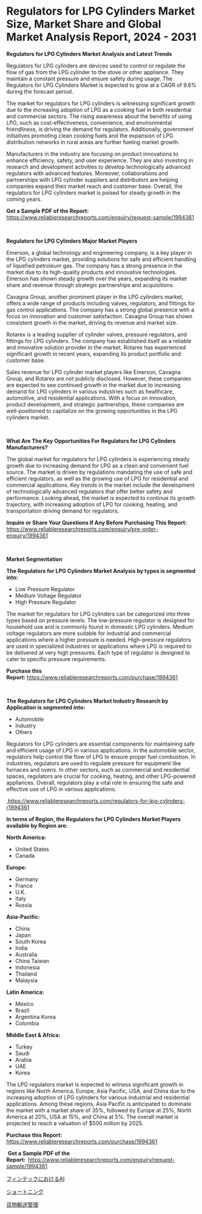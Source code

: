 <p><h1>Regulators for LPG Cylinders Market Size, Market Share and Global Market Analysis Report, 2024 - 2031</h1></p><p><strong>Regulators for LPG Cylinders Market Analysis and Latest Trends</strong></p>
<p><p>Regulators for LPG cylinders are devices used to control or regulate the flow of gas from the LPG cylinder to the stove or other appliance. They maintain a constant pressure and ensure safety during usage. The Regulators for LPG Cylinders Market is expected to grow at a CAGR of 9.6% during the forecast period.</p><p>The market for regulators for LPG cylinders is witnessing significant growth due to the increasing adoption of LPG as a cooking fuel in both residential and commercial sectors. The rising awareness about the benefits of using LPG, such as cost-effectiveness, convenience, and environmental friendliness, is driving the demand for regulators. Additionally, government initiatives promoting clean cooking fuels and the expansion of LPG distribution networks in rural areas are further fueling market growth.</p><p>Manufacturers in the industry are focusing on product innovations to enhance efficiency, safety, and user experience. They are also investing in research and development activities to develop technologically advanced regulators with advanced features. Moreover, collaborations and partnerships with LPG cylinder suppliers and distributors are helping companies expand their market reach and customer base. Overall, the regulators for LPG cylinders market is poised for steady growth in the coming years.</p></p>
<p><strong>Get a Sample PDF of the Report:&nbsp;</strong> <a href="https://www.reliableresearchreports.com/enquiry/request-sample/1994361">https://www.reliableresearchreports.com/enquiry/request-sample/1994361</a></p>
<p>&nbsp;</p>
<p><strong>Regulators for LPG Cylinders Major Market Players</strong></p>
<p><p>Emerson, a global technology and engineering company, is a key player in the LPG cylinders market, providing solutions for safe and efficient handling of liquefied petroleum gas. The company has a strong presence in the market due to its high-quality products and innovative technologies. Emerson has shown steady growth over the years, expanding its market share and revenue through strategic partnerships and acquisitions.</p><p>Cavagna Group, another prominent player in the LPG cylinders market, offers a wide range of products including valves, regulators, and fittings for gas control applications. The company has a strong global presence with a focus on innovation and customer satisfaction. Cavagna Group has shown consistent growth in the market, driving its revenue and market size.</p><p>Rotarex is a leading supplier of cylinder valves, pressure regulators, and fittings for LPG cylinders. The company has established itself as a reliable and innovative solution provider in the market. Rotarex has experienced significant growth in recent years, expanding its product portfolio and customer base.</p><p>Sales revenue for LPG cylinder market players like Emerson, Cavagna Group, and Rotarex are not publicly disclosed. However, these companies are expected to see continued growth in the market due to increasing demand for LPG cylinders in various industries such as healthcare, automotive, and residential applications. With a focus on innovation, product development, and strategic partnerships, these companies are well-positioned to capitalize on the growing opportunities in the LPG cylinders market.</p></p>
<p>&nbsp;</p>
<p><strong>What Are The Key Opportunities For Regulators for LPG Cylinders Manufacturers?</strong></p>
<p><p>The global market for regulators for LPG cylinders is experiencing steady growth due to increasing demand for LPG as a clean and convenient fuel source. The market is driven by regulations mandating the use of safe and efficient regulators, as well as the growing use of LPG for residential and commercial applications. Key trends in the market include the development of technologically advanced regulators that offer better safety and performance. Looking ahead, the market is expected to continue its growth trajectory, with increasing adoption of LPG for cooking, heating, and transportation driving demand for regulators.</p></p>
<p><strong>Inquire or Share Your Questions If Any Before Purchasing This Report:</strong> <a href="https://www.reliableresearchreports.com/enquiry/pre-order-enquiry/1994361">https://www.reliableresearchreports.com/enquiry/pre-order-enquiry/1994361</a></p>
<p>&nbsp;</p>
<p><strong>Market Segmentation</strong></p>
<p><strong>The Regulators for LPG Cylinders Market Analysis by types is segmented into:</strong></p>
<p><ul><li>Low Pressure Regulator</li><li>Medium Voltage Regulator</li><li>High Pressure Regulator</li></ul></p>
<p><p>The market for regulators for LPG cylinders can be categorized into three types based on pressure levels. The low-pressure regulator is designed for household use and is commonly found in domestic LPG cylinders. Medium voltage regulators are more suitable for industrial and commercial applications where a higher pressure is needed. High-pressure regulators are used in specialized industries or applications where LPG is required to be delivered at very high pressures. Each type of regulator is designed to cater to specific pressure requirements.</p></p>
<p><strong>Purchase this Report:&nbsp;</strong><a href="https://www.reliableresearchreports.com/purchase/1994361">https://www.reliableresearchreports.com/purchase/1994361</a></p>
<p>&nbsp;</p>
<p><strong>The Regulators for LPG Cylinders Market Industry Research by Application is segmented into:</strong></p>
<p><ul><li>Automobile</li><li>Industry</li><li>Others</li></ul></p>
<p><p>Regulators for LPG cylinders are essential components for maintaining safe and efficient usage of LPG in various applications. In the automobile sector, regulators help control the flow of LPG to ensure proper fuel combustion. In industries, regulators are used to regulate pressure for equipment like furnaces and ovens. In other sectors, such as commercial and residential spaces, regulators are crucial for cooking, heating, and other LPG-powered appliances. Overall, regulators play a vital role in ensuring the safe and effective use of LPG in various applications.</p></p>
<p><a href="https://www.reliableresearchreports.com/regulators-for-lpg-cylinders-r1994361">&nbsp;https://www.reliableresearchreports.com/regulators-for-lpg-cylinders-r1994361</a></p>
<p><strong>In terms of Region, the Regulators for LPG Cylinders Market Players available by Region are:</strong></p>
<p>
    <p> <strong> North America: </strong>
        <ul>
            <li>United States</li>
            <li>Canada</li>
        </ul>
        </p> 
    <p> <strong> Europe: </strong>
        <ul>
            <li>Germany</li>
            <li>France</li>
            <li>U.K.</li>
            <li>Italy</li>
            <li>Russia</li>
        </ul>
        </p> 
    <p> <strong> Asia-Pacific: </strong>
        <ul>
            <li>China</li>
            <li>Japan</li>
            <li>South Korea</li>
            <li>India</li>
            <li>Australia</li>
            <li>China Taiwan</li>
            <li>Indonesia</li>
            <li>Thailand</li>
            <li>Malaysia</li>
        </ul>
        </p> 
    <p> <strong> Latin America: </strong>
        <ul>
            <li>Mexico</li>
            <li>Brazil</li>
            <li>Argentina Korea</li>
            <li>Colombia</li>
        </ul>
        </p> 
    <p> <strong> Middle East & Africa: </strong>
        <ul>
            <li>Turkey</li>
            <li>Saudi</li>
            <li>Arabia</li>
            <li>UAE</li>
            <li>Korea</li>
        </ul>
    </p>
    </p>
<p><p>The LPG regulators market is expected to witness significant growth in regions like North America, Europe, Asia Pacific, USA, and China due to the increasing adoption of LPG cylinders for various industrial and residential applications. Among these regions, Asia Pacific is anticipated to dominate the market with a market share of 35%, followed by Europe at 25%, North America at 20%, USA at 15%, and China at 5%. The overall market is projected to reach a valuation of $500 million by 2025.</p></p>
<p><strong>Purchase this Report: </strong><a href="https://www.reliableresearchreports.com/purchase/1994361">https://www.reliableresearchreports.com/purchase/1994361</a></p>
<p>&nbsp;<strong>Get a Sample PDF of the Report:&nbsp;&nbsp;</strong><a href="https://www.reliableresearchreports.com/enquiry/request-sample/1994361">https://www.reliableresearchreports.com/enquiry/request-sample/1994361</a></p>
<p><strong></strong></p>
<p><p><a href="https://github.com/VellaJacobi2023/Market-Research-Report-List-1/blob/main/597665345838.md">フィンテックにおけるAI</a></p><p><a href="https://github.com/oqxogxyvqe90775/Market-Research-Report-List-2/blob/main/675568045840.md">ショートニング</a></p><p><a href="https://github.com/AylinBeier/Market-Research-Report-List-1/blob/main/842271745839.md">貨物輸送管理</a></p></p>